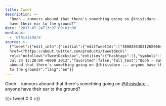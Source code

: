```yaml
---
title: Tweet
description: >-
  "Oooh - rumours abound that there's something going on @thisisdare ... anyone
  have their ear to the ground?"
date: '2013-07-24T13:07:09+01:00'
mentions:
  - '@thisisdare'
source: >-
  {"tweet":{"edit_info":{"initial":{"editTweetIds":["360028630312689664"],"editableUntil":"2013-07-24T14:28:09.132Z","editsRemaining":"5","isEditEligible":true}},"retweeted":false,"source":"<a
  href=\"https://about.twitter.com/products/tweetdeck\"
  rel=\"nofollow\">TweetDeck</a>","entities":{"hashtags":[],"symbols":[],"user_mentions":[{"name":"Dare","screen_name":"thisisdare","indices":["54","65"],"id_str":"17490571","id":"17490571"}],"urls":[]},"display_text_range":["0","106"],"favorite_count":"0","id_str":"360028630312689664","truncated":false,"retweet_count":"0","id":"360028630312689664","created_at":"Wed
  Jul 24 13:28:09 +0000 2013","favorited":false,"full_text":"Oooh - rumours
  abound that there's something going on @thisisdare ... anyone have their ear
  to the ground?","lang":"en"}}
---
```

Oooh - rumours abound that there's something going on [@thisisdare](https://twitter.com/@thisisdare) ... anyone have their ear to the ground?
    
{{< tweet 0 0 >}}
    
